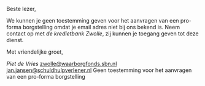 Beste lezer,

We kunnen je geen toestemming geven voor het aanvragen van een pro-forma borgstelling omdat je email adres niet bij ons bekend is. Neem contact op met *de kredietbank Zwolle*, zij kunnen je toegang geven tot deze dienst.
 
Met vriendelijke groet,

*Piet de Vries*
<from>zwolle@waarborgfonds.sbn.nl</from>
<to>jan.jansen@schuldhulpverlener.nl</to>
<subject>Geen toestemming voor het aanvragen van een pro-forma borgstelling</subject>
